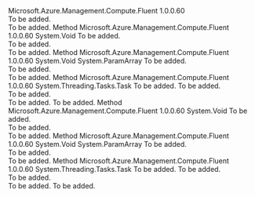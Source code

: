 <Type Name="IVirtualMachineScaleSetVMsBeta" FullName="Microsoft.Azure.Management.Compute.Fluent.IVirtualMachineScaleSetVMsBeta">
  <TypeSignature Language="C#" Value="public interface IVirtualMachineScaleSetVMsBeta" />
  <TypeSignature Language="ILAsm" Value=".class public interface auto ansi abstract IVirtualMachineScaleSetVMsBeta" />
  <TypeSignature Language="DocId" Value="T:Microsoft.Azure.Management.Compute.Fluent.IVirtualMachineScaleSetVMsBeta" />
  <TypeSignature Language="VB.NET" Value="Public Interface IVirtualMachineScaleSetVMsBeta" />
  <TypeSignature Language="F#" Value="type IVirtualMachineScaleSetVMsBeta = interface" />
  <AssemblyInfo>
    <AssemblyName>Microsoft.Azure.Management.Compute.Fluent</AssemblyName>
    <AssemblyVersion>1.0.0.60</AssemblyVersion>
  </AssemblyInfo>
  <Interfaces />
  <Docs>
    <summary>To be added.</summary>
    <remarks>To be added.</remarks>
  </Docs>
  <Members>
    <Member MemberName="DeleteInstances">
      <MemberSignature Language="C#" Value="public void DeleteInstances (System.Collections.Generic.IList&lt;string&gt; instanceIds);" />
      <MemberSignature Language="ILAsm" Value=".method public hidebysig newslot virtual instance void DeleteInstances(class System.Collections.Generic.IList`1&lt;string&gt; instanceIds) cil managed" />
      <MemberSignature Language="DocId" Value="M:Microsoft.Azure.Management.Compute.Fluent.IVirtualMachineScaleSetVMsBeta.DeleteInstances(System.Collections.Generic.IList{System.String})" />
      <MemberSignature Language="VB.NET" Value="Public Sub DeleteInstances (instanceIds As IList(Of String))" />
      <MemberSignature Language="F#" Value="abstract member DeleteInstances : System.Collections.Generic.IList&lt;string&gt; -&gt; unit" Usage="iVirtualMachineScaleSetVMsBeta.DeleteInstances instanceIds" />
      <MemberType>Method</MemberType>
      <AssemblyInfo>
        <AssemblyName>Microsoft.Azure.Management.Compute.Fluent</AssemblyName>
        <AssemblyVersion>1.0.0.60</AssemblyVersion>
      </AssemblyInfo>
      <ReturnValue>
        <ReturnType>System.Void</ReturnType>
      </ReturnValue>
      <Parameters>
        <Parameter Name="instanceIds" Type="System.Collections.Generic.IList&lt;System.String&gt;" />
      </Parameters>
      <Docs>
        <param name="instanceIds">To be added.</param>
        <summary>To be added.</summary>
        <remarks>To be added.</remarks>
      </Docs>
    </Member>
    <Member MemberName="DeleteInstances">
      <MemberSignature Language="C#" Value="public void DeleteInstances (params string[] instanceIds);" />
      <MemberSignature Language="ILAsm" Value=".method public hidebysig newslot virtual instance void DeleteInstances(string[] instanceIds) cil managed" />
      <MemberSignature Language="DocId" Value="M:Microsoft.Azure.Management.Compute.Fluent.IVirtualMachineScaleSetVMsBeta.DeleteInstances(System.String[])" />
      <MemberSignature Language="VB.NET" Value="Public Sub DeleteInstances (ParamArray instanceIds As String())" />
      <MemberSignature Language="F#" Value="abstract member DeleteInstances : string[] -&gt; unit" Usage="iVirtualMachineScaleSetVMsBeta.DeleteInstances instanceIds" />
      <MemberType>Method</MemberType>
      <AssemblyInfo>
        <AssemblyName>Microsoft.Azure.Management.Compute.Fluent</AssemblyName>
        <AssemblyVersion>1.0.0.60</AssemblyVersion>
      </AssemblyInfo>
      <ReturnValue>
        <ReturnType>System.Void</ReturnType>
      </ReturnValue>
      <Parameters>
        <Parameter Name="instanceIds" Type="System.String[]">
          <Attributes>
            <Attribute>
              <AttributeName>System.ParamArray</AttributeName>
            </Attribute>
          </Attributes>
        </Parameter>
      </Parameters>
      <Docs>
        <param name="instanceIds">To be added.</param>
        <summary>To be added.</summary>
        <remarks>To be added.</remarks>
      </Docs>
    </Member>
    <Member MemberName="DeleteInstancesAsync">
      <MemberSignature Language="C#" Value="public System.Threading.Tasks.Task DeleteInstancesAsync (System.Collections.Generic.IList&lt;string&gt; instanceIds, System.Threading.CancellationToken cancellationToken = null);" />
      <MemberSignature Language="ILAsm" Value=".method public hidebysig newslot virtual instance class System.Threading.Tasks.Task DeleteInstancesAsync(class System.Collections.Generic.IList`1&lt;string&gt; instanceIds, valuetype System.Threading.CancellationToken cancellationToken) cil managed" />
      <MemberSignature Language="DocId" Value="M:Microsoft.Azure.Management.Compute.Fluent.IVirtualMachineScaleSetVMsBeta.DeleteInstancesAsync(System.Collections.Generic.IList{System.String},System.Threading.CancellationToken)" />
      <MemberSignature Language="F#" Value="abstract member DeleteInstancesAsync : System.Collections.Generic.IList&lt;string&gt; * System.Threading.CancellationToken -&gt; System.Threading.Tasks.Task" Usage="iVirtualMachineScaleSetVMsBeta.DeleteInstancesAsync (instanceIds, cancellationToken)" />
      <MemberType>Method</MemberType>
      <AssemblyInfo>
        <AssemblyName>Microsoft.Azure.Management.Compute.Fluent</AssemblyName>
        <AssemblyVersion>1.0.0.60</AssemblyVersion>
      </AssemblyInfo>
      <ReturnValue>
        <ReturnType>System.Threading.Tasks.Task</ReturnType>
      </ReturnValue>
      <Parameters>
        <Parameter Name="instanceIds" Type="System.Collections.Generic.IList&lt;System.String&gt;" />
        <Parameter Name="cancellationToken" Type="System.Threading.CancellationToken" />
      </Parameters>
      <Docs>
        <param name="instanceIds">To be added.</param>
        <param name="cancellationToken">To be added.</param>
        <summary>To be added.</summary>
        <returns>To be added.</returns>
        <remarks>To be added.</remarks>
      </Docs>
    </Member>
    <Member MemberName="UpdateInstances">
      <MemberSignature Language="C#" Value="public void UpdateInstances (System.Collections.Generic.IList&lt;string&gt; instanceIds);" />
      <MemberSignature Language="ILAsm" Value=".method public hidebysig newslot virtual instance void UpdateInstances(class System.Collections.Generic.IList`1&lt;string&gt; instanceIds) cil managed" />
      <MemberSignature Language="DocId" Value="M:Microsoft.Azure.Management.Compute.Fluent.IVirtualMachineScaleSetVMsBeta.UpdateInstances(System.Collections.Generic.IList{System.String})" />
      <MemberSignature Language="VB.NET" Value="Public Sub UpdateInstances (instanceIds As IList(Of String))" />
      <MemberSignature Language="F#" Value="abstract member UpdateInstances : System.Collections.Generic.IList&lt;string&gt; -&gt; unit" Usage="iVirtualMachineScaleSetVMsBeta.UpdateInstances instanceIds" />
      <MemberType>Method</MemberType>
      <AssemblyInfo>
        <AssemblyName>Microsoft.Azure.Management.Compute.Fluent</AssemblyName>
        <AssemblyVersion>1.0.0.60</AssemblyVersion>
      </AssemblyInfo>
      <ReturnValue>
        <ReturnType>System.Void</ReturnType>
      </ReturnValue>
      <Parameters>
        <Parameter Name="instanceIds" Type="System.Collections.Generic.IList&lt;System.String&gt;" />
      </Parameters>
      <Docs>
        <param name="instanceIds">To be added.</param>
        <summary>To be added.</summary>
        <remarks>To be added.</remarks>
      </Docs>
    </Member>
    <Member MemberName="UpdateInstances">
      <MemberSignature Language="C#" Value="public void UpdateInstances (params string[] instanceIds);" />
      <MemberSignature Language="ILAsm" Value=".method public hidebysig newslot virtual instance void UpdateInstances(string[] instanceIds) cil managed" />
      <MemberSignature Language="DocId" Value="M:Microsoft.Azure.Management.Compute.Fluent.IVirtualMachineScaleSetVMsBeta.UpdateInstances(System.String[])" />
      <MemberSignature Language="VB.NET" Value="Public Sub UpdateInstances (ParamArray instanceIds As String())" />
      <MemberSignature Language="F#" Value="abstract member UpdateInstances : string[] -&gt; unit" Usage="iVirtualMachineScaleSetVMsBeta.UpdateInstances instanceIds" />
      <MemberType>Method</MemberType>
      <AssemblyInfo>
        <AssemblyName>Microsoft.Azure.Management.Compute.Fluent</AssemblyName>
        <AssemblyVersion>1.0.0.60</AssemblyVersion>
      </AssemblyInfo>
      <ReturnValue>
        <ReturnType>System.Void</ReturnType>
      </ReturnValue>
      <Parameters>
        <Parameter Name="instanceIds" Type="System.String[]">
          <Attributes>
            <Attribute>
              <AttributeName>System.ParamArray</AttributeName>
            </Attribute>
          </Attributes>
        </Parameter>
      </Parameters>
      <Docs>
        <param name="instanceIds">To be added.</param>
        <summary>To be added.</summary>
        <remarks>To be added.</remarks>
      </Docs>
    </Member>
    <Member MemberName="UpdateInstancesAsync">
      <MemberSignature Language="C#" Value="public System.Threading.Tasks.Task UpdateInstancesAsync (System.Collections.Generic.IList&lt;string&gt; instanceIds, System.Threading.CancellationToken cancellationToken = null);" />
      <MemberSignature Language="ILAsm" Value=".method public hidebysig newslot virtual instance class System.Threading.Tasks.Task UpdateInstancesAsync(class System.Collections.Generic.IList`1&lt;string&gt; instanceIds, valuetype System.Threading.CancellationToken cancellationToken) cil managed" />
      <MemberSignature Language="DocId" Value="M:Microsoft.Azure.Management.Compute.Fluent.IVirtualMachineScaleSetVMsBeta.UpdateInstancesAsync(System.Collections.Generic.IList{System.String},System.Threading.CancellationToken)" />
      <MemberSignature Language="F#" Value="abstract member UpdateInstancesAsync : System.Collections.Generic.IList&lt;string&gt; * System.Threading.CancellationToken -&gt; System.Threading.Tasks.Task" Usage="iVirtualMachineScaleSetVMsBeta.UpdateInstancesAsync (instanceIds, cancellationToken)" />
      <MemberType>Method</MemberType>
      <AssemblyInfo>
        <AssemblyName>Microsoft.Azure.Management.Compute.Fluent</AssemblyName>
        <AssemblyVersion>1.0.0.60</AssemblyVersion>
      </AssemblyInfo>
      <ReturnValue>
        <ReturnType>System.Threading.Tasks.Task</ReturnType>
      </ReturnValue>
      <Parameters>
        <Parameter Name="instanceIds" Type="System.Collections.Generic.IList&lt;System.String&gt;" />
        <Parameter Name="cancellationToken" Type="System.Threading.CancellationToken" />
      </Parameters>
      <Docs>
        <param name="instanceIds">To be added.</param>
        <param name="cancellationToken">To be added.</param>
        <summary>To be added.</summary>
        <returns>To be added.</returns>
        <remarks>To be added.</remarks>
      </Docs>
    </Member>
  </Members>
</Type>